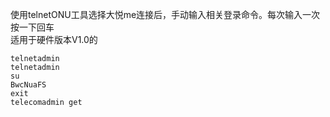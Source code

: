 使用telnetONU工具选择大悦me连接后，手动输入相关登录命令。每次输入一次按一下回车  
适用于硬件版本V1.0的  
```
telnetadmin
telnetadmin
su
BwcNuaFS
exit
telecomadmin get
```

